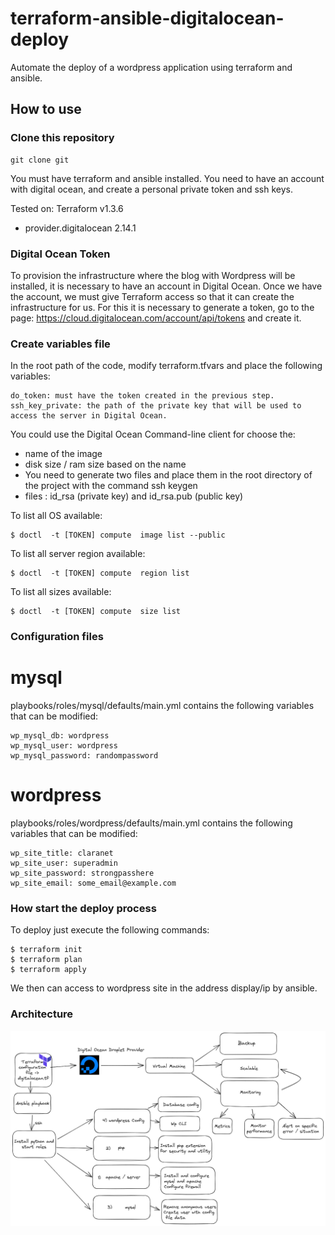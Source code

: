 # terraform-ansible-digitalocean-deploy

Automate the deploy of a wordpress application using terraform and ansible.

## How to use
### Clone this repository

```
git clone git
```

You must have terraform and ansible installed.
You need to have an account with digital ocean, and create a personal private token and ssh keys.

Tested on:
Terraform v1.3.6
+ provider.digitalocean 2.14.1

### Digital Ocean Token

To provision the infrastructure where the blog with Wordpress will be installed, it is necessary to have an account in Digital Ocean.
Once we have the account, we must give Terraform access so that it can create the infrastructure for us.
For this it is necessary to generate a token, go to the page: https://cloud.digitalocean.com/account/api/tokens and create it.

### Create variables file
In the root path of the code, modify terraform.tfvars and place the following variables:
```
do_token: must have the token created in the previous step.
ssh_key_private: the path of the private key that will be used to access the server in Digital Ocean.
```
You could use the Digital Ocean Command-line client for choose the:
- name of the image
- disk size / ram size based on the name
- You need to generate two files and place them in the root directory of the project with the command ssh keygen
- files : id_rsa (private key) and id_rsa.pub (public key)

To list all OS available:
```
$ doctl  -t [TOKEN] compute  image list --public
```

To list all server region available:
```
$ doctl  -t [TOKEN] compute  region list
```

To list all sizes available:
```
$ doctl  -t [TOKEN] compute  size list
```

### Configuration files
# mysql
playbooks/roles/mysql/defaults/main.yml contains the following variables that can be modified:

```
wp_mysql_db: wordpress
wp_mysql_user: wordpress
wp_mysql_password: randompassword
```
# wordpress

playbooks/roles/wordpress/defaults/main.yml contains the following variables that can be modified:
```
wp_site_title: claranet
wp_site_user: superadmin
wp_site_password: strongpasshere
wp_site_email: some_email@example.com
```

### How start the deploy process

To deploy just execute the following commands:
```
$ terraform init
$ terraform plan
$ terraform apply
```
We then can access to wordpress site in the address display/ip by ansible.
### Architecture
![A](https://github.com/RiccardoSale/cloud_automate_deploy/blob/716986644d06a17f8e8f6188044d17ea94420b62/Automate_deploy/architecture%20diagram.png)
